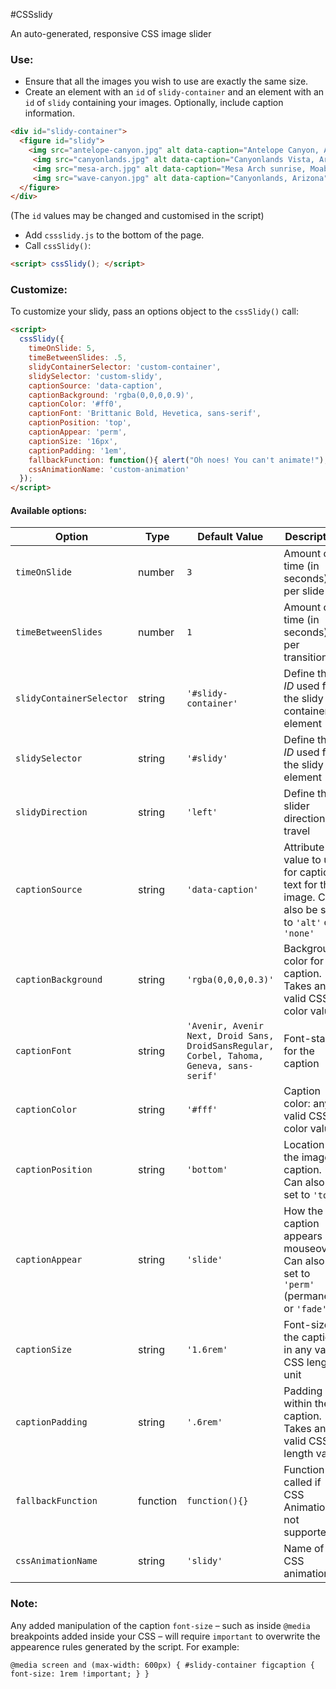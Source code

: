 #CSSslidy

An auto-generated, responsive CSS image slider

### Use:
* Ensure that all the images you wish to use are exactly the same size.
* Create an element with an `id` of `slidy-container` and an element with an `id` of `slidy` containing your images. Optionally, include caption information.
```html
<div id="slidy-container">
  <figure id="slidy">
    <img src="antelope-canyon.jpg" alt data-caption="Antelope Canyon, Arizona">
     <img src="canyonlands.jpg" alt data-caption="Canyonlands Vista, Arizona" >
     <img src="mesa-arch.jpg" alt data-caption="Mesa Arch sunrise, Moab, Utah">
     <img src="wave-canyon.jpg" alt data-caption="Canyonlands, Arizona">
  </figure>
</div>

```
(The `id` values may be changed and customised in the script)
* Add `cssslidy.js` to the bottom of the page.
* Call `cssSlidy()`:
```html
<script> cssSlidy(); </script>
```

### Customize:
To customize your slidy, pass an options object to the `cssSlidy()` call:
```html
<script>
  cssSlidy({
  	timeOnSlide: 5,
  	timeBetweenSlides: .5,
  	slidyContainerSelector: 'custom-container',
  	slidySelector: 'custom-slidy',
  	captionSource: 'data-caption',
  	captionBackground: 'rgba(0,0,0,0.9)',
  	captionColor: '#ff0',
  	captionFont: 'Brittanic Bold, Hevetica, sans-serif',
  	captionPosition: 'top',
  	captionAppear: 'perm',
  	captionSize: '16px',
  	captionPadding: '1em',
  	fallbackFunction: function(){ alert("Oh noes! You can't animate!"); },
  	cssAnimationName: 'custom-animation'
  });
</script>
```


#### Available options:

Option | Type | Default Value | Description
---|---|---|---
`timeOnSlide` | number | `3` | Amount of time (in seconds) per slide
`timeBetweenSlides` | number | `1` | Amount of time (in seconds) per transition
`slidyContainerSelector` | string | `'#slidy-container'` | Define the *ID* used for the slidy container element
`slidySelector` | string | `'#slidy'` | Define the *ID* used for the slidy element
`slidyDirection` | string | `'left'` | Define the slider direction of travel
`captionSource` | string | `'data-caption'` | Attribute value to use for caption text for the image. Can also be set to `'alt'` or `'none'`
`captionBackground` | string | `'rgba(0,0,0,0.3)'` | Background color for the caption. Takes any valid CSS color value
`captionFont` | string | `'Avenir, Avenir Next, Droid Sans, DroidSansRegular, Corbel, Tahoma, Geneva, sans-serif'` | Font-stack for the caption
`captionColor` | string | `'#fff'` | Caption color: any valid CSS color value
`captionPosition` | string | `'bottom'` | Location of the image caption. Can also be set to `'top'`
`captionAppear` | string | `'slide'` | How the caption appears on mouseover. Can also be set to `'perm'` (permanent) or  `'fade'`
`captionSize` | string | `'1.6rem'` | Font-size of the caption, in any valid CSS length unit
`captionPadding` | string | `'.6rem'` |  Padding within the caption. Takes any valid CSS length value
`fallbackFunction` | function | `function(){}` | Function called if CSS Animation is not supported
`cssAnimationName` | string | `'slidy'` | Name of CSS animation

### Note:

Any added manipulation of the caption `font-size` – such as inside `@media` breakpoints added inside your CSS – will require `important` to overwrite the appearence rules generated by the script. For example:

`@media screen and (max-width: 600px) { #slidy-container figcaption { font-size: 1rem !important; } }`

